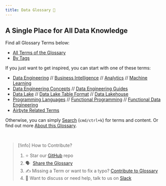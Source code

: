 ```yaml
---
title: Data Glossary 🧠
---
```


## A Single Place for All Data Knowledge
Find all Glossary Terms below:
* [All Terms of the Glossary](term)
* [By Tags](tags)

If you just want to get inspired, you can start with one of these terms:
- [Data Engineering](term/data%20engineering.md) // [Business Intelligence](term/business%20intelligence.md) // [Analytics](term/analytics.md) // [Machine Learning](term/machine%20learning.md)
- [Data Engineering Concepts](term/data%20engineering%20concepts.md) // [Data Engineering Guides](term/data%20engineering%20guides.md) 
- [Data Lake](term/data%20lake.md) // [Data Lake Table Format](term/data%20lake%20table%20format.md) // [Data Lakehouse](term/data%20lakehouse.md)
- [Programming Languages](term/programming%20languages.md) // [Functional Programming](term/functional%20programming.md)  // [Functional Data Engineering](term/functional%20data%20engineering.md)
- [Airbyte Related Terms](tags/airbyte/)

Otherwise, you can simply [Search](https://glossary.airbyte.com/#navigation) (`cmd/ctrl+k`) for terms and content. Or find out more [About this Glossary](term/about%20this%20glossary.md).

<br>

> [!info] How to Contribute?
> 
> 1.  ⭐ Star our [GitHub](https://github.com/airbyteglossary/airbyteglossary.github.io) repo
> 2.  🗣️  [Share the Glossary](https://twitter.com/intent/tweet?text=Have%20you%20seen%20the%20latest%20on%20the%20%22Airbyte%20Glossary%20%F0%9F%A7%A0?%20glossary.airbyte.com)
> 3.  ✍️ Missing a Term or want to fix a typo? [Contribute to Glossary](term/contribute%20to%20glossary.md) 
> 4. 👀 Want to discuss or need help, talk to us on [Slack](https://slack.airbyte.com)


